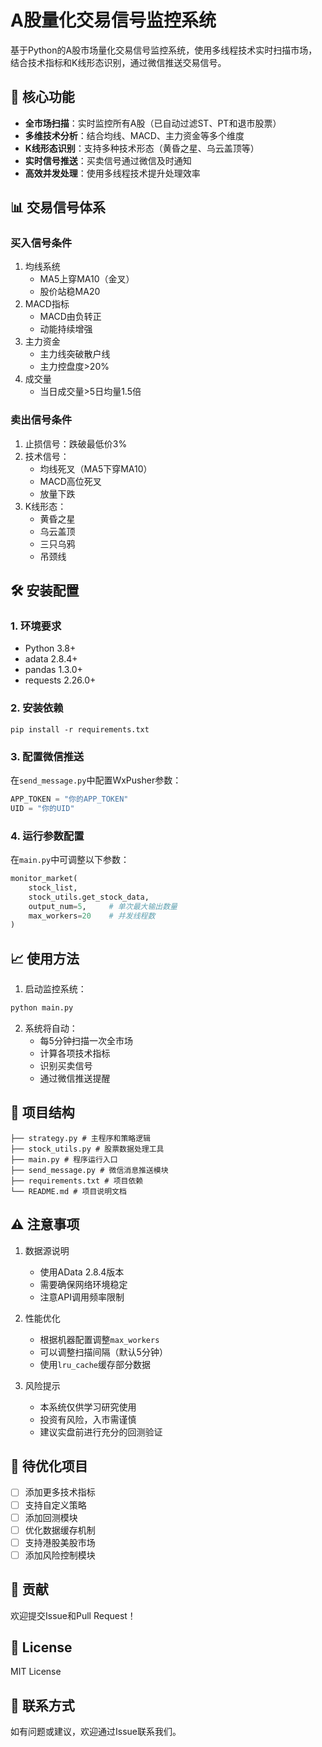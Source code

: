 # A股量化交易信号监控系统

基于Python的A股市场量化交易信号监控系统，使用多线程技术实时扫描市场，结合技术指标和K线形态识别，通过微信推送交易信号。

## 🚀 核心功能

- **全市场扫描**：实时监控所有A股（已自动过滤ST、PT和退市股票）
- **多维技术分析**：结合均线、MACD、主力资金等多个维度
- **K线形态识别**：支持多种技术形态（黄昏之星、乌云盖顶等）
- **实时信号推送**：买卖信号通过微信及时通知
- **高效并发处理**：使用多线程技术提升处理效率

## 📊 交易信号体系

### 买入信号条件
1. 均线系统
   - MA5上穿MA10（金叉）
   - 股价站稳MA20
2. MACD指标
   - MACD由负转正
   - 动能持续增强
3. 主力资金
   - 主力线突破散户线
   - 主力控盘度>20%
4. 成交量
   - 当日成交量>5日均量1.5倍

### 卖出信号条件
1. 止损信号：跌破最低价3%
2. 技术信号：
   - 均线死叉（MA5下穿MA10）
   - MACD高位死叉
   - 放量下跌
3. K线形态：
   - 黄昏之星
   - 乌云盖顶
   - 三只乌鸦
   - 吊颈线

## 🛠 安装配置

### 1. 环境要求
- Python 3.8+
- adata 2.8.4+
- pandas 1.3.0+
- requests 2.26.0+

### 2. 安装依赖

```shell
pip install -r requirements.txt
```

### 3. 配置微信推送
在`send_message.py`中配置WxPusher参数：

```python
APP_TOKEN = "你的APP_TOKEN"
UID = "你的UID"
```

### 4. 运行参数配置
在`main.py`中可调整以下参数：

```python
monitor_market(
    stock_list, 
    stock_utils.get_stock_data,
    output_num=5,     # 单次最大输出数量
    max_workers=20    # 并发线程数
)
```

## 📈 使用方法

1. 启动监控系统：
```bash
python main.py
```

2. 系统将自动：
   - 每5分钟扫描一次全市场
   - 计算各项技术指标
   - 识别买卖信号
   - 通过微信推送提醒

## 📁 项目结构
```
├── strategy.py # 主程序和策略逻辑
├── stock_utils.py # 股票数据处理工具
├── main.py # 程序运行入口
├── send_message.py # 微信消息推送模块
├── requirements.txt # 项目依赖
└── README.md # 项目说明文档
```

## ⚠️ 注意事项

1. 数据源说明
   - 使用AData 2.8.4版本
   - 需要确保网络环境稳定
   - 注意API调用频率限制

2. 性能优化
   - 根据机器配置调整`max_workers`
   - 可以调整扫描间隔（默认5分钟）
   - 使用`lru_cache`缓存部分数据

3. 风险提示
   - 本系统仅供学习研究使用
   - 投资有风险，入市需谨慎
   - 建议实盘前进行充分的回测验证

## 📝 待优化项目

- [ ] 添加更多技术指标
- [ ] 支持自定义策略
- [ ] 添加回测模块
- [ ] 优化数据缓存机制
- [ ] 支持港股美股市场
- [ ] 添加风险控制模块

## 🤝 贡献

欢迎提交Issue和Pull Request！

## 📄 License

MIT License

## 📧 联系方式

如有问题或建议，欢迎通过Issue联系我们。